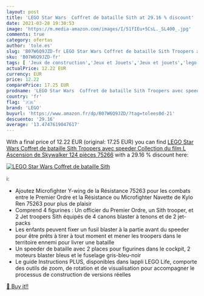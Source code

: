 ```yaml
---
layout: post
title: 'LEGO Star Wars  Coffret de bataille Sith at 29.16 % discount'
date: 2021-03-28 19:30:53
image: 'https://m.media-amazon.com/images/I/51fIEu+5CsL._SL400_.jpg'
comments: true
category: ofertas
author: 'tole.es'
slug: 'B07W6Q9JZD-fr LEGO Star Wars Coffret de bataille Sith Troopers avec...'
sku: 'B07W6Q9JZD-fr'
tags: [ 'Jeux de construction','Jeux et Jouets','Jeux et jouets','lego', ]
actualPrice: 12.22 EUR
currency: EUR
price: 12.22
comparePrice: 17.25 EUR
prodname: 'LEGO Star Wars  Coffret de bataille Sith Troopers avec speeder  Collection du film L Ascension de Skywalker  124 pièces  75266'
country: 'fr'
flag: '🇫🇷'
brand: 'LEGO'
buyurl: 'https://www.amazon.fr/dp/B07W6Q9JZD/?tag=tolees0d-21'
descuento: '29.16'
average: '13.4747619047617'
---
```


With a final price of 12.22 EUR (original: 17.25 EUR) you can find [LEGO Star Wars  Coffret de bataille Sith Troopers avec speeder  Collection du film L Ascension de Skywalker  124 pièces  75266](https://www.amazon.fr/dp/B07W6Q9JZD/?tag=tolees0d-21) with a  29.16 % discount here:

[![LEGO Star Wars  Coffret de bataille Sith](https://m.media-amazon.com/images/I/51fIEu+5CsL._SL400_.jpg)](https://www.amazon.fr/dp/B07W6Q9JZD/?tag=tolees0d-21)

ℹ️:

- Ajoutez Microfighter Y-wing de la Résistance 75263 pour les combats entre le Premier Ordre et la Résistance ou Microfighter Navette de Kylo Ren 75263 pour plus de plaisir
- Comprend 4 figurines : Un officier du Premier Ordre, un Sith trooper, et 2 Jet troopers Sith équipés de 4 canons blaster à tenons et de 2 jet-packs
- Les enfants peuvent fixer un fusil blaster à la partie avant du speeder pour être prêts à tirer à tout moment et mener les troopers dans le territoire ennemi pour livrer une bataille
- Un speeder de bataille avec 2 places pour figurines dans le cockpit, 2 moteurs blaster bleus et le fuselage gris-bleu-noir
- Le guide Instructions PLUS, disponibles dans lappli LEGO Life, comporte des outils de zoom, de rotation et de visualisation pour accompagner le processus de construction de versions réelles

[🛒 Buy it!!](https://www.amazon.fr/dp/B07W6Q9JZD/?tag=tolees0d-21)
